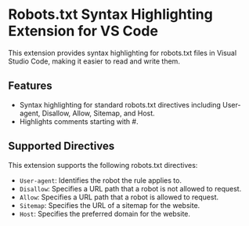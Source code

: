 # Robots.txt Syntax Highlighting Extension for VS Code

This extension provides syntax highlighting for robots.txt files in Visual Studio Code, making it easier to read and write them.

## Features

- Syntax highlighting for standard robots.txt directives including User-agent, Disallow, Allow, Sitemap, and Host.
- Highlights comments starting with #.

## Supported Directives

This extension supports the following robots.txt directives:

- `User-agent`: Identifies the robot the rule applies to.
- `Disallow`: Specifies a URL path that a robot is not allowed to request.
- `Allow`: Specifies a URL path that a robot is allowed to request.
- `Sitemap`: Specifies the URL of a sitemap for the website.
- `Host`: Specifies the preferred domain for the website.
